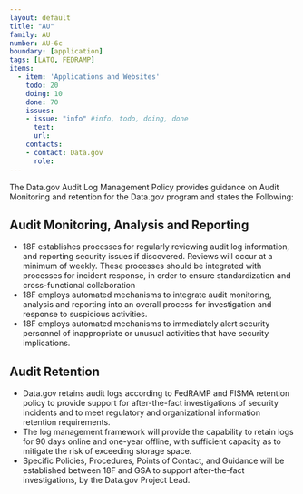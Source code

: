 ```yaml
---
layout: default
title: "AU"
family: AU
number: AU-6c
boundary: [application]
tags: [LATO, FEDRAMP]
items:
  - item: 'Applications and Websites'
    todo: 20
    doing: 10
    done: 70   
    issues:
    - issue: "info" #info, todo, doing, done
      text:
      url:
    contacts:
    - contact: Data.gov
      role:
---
```

The Data.gov Audit Log Management Policy provides guidance on Audit Monitoring and retention for the Data.gov program and states the Following:

## Audit Monitoring, Analysis and Reporting
* 18F establishes processes for regularly reviewing audit log information, and reporting security issues if discovered. Reviews will occur at a minimum of weekly. These processes should be integrated with processes for incident response, in order to ensure standardization and cross-functional collaboration
* 18F employs automated mechanisms to integrate audit monitoring, analysis and reporting into an overall process for investigation and response to suspicious activities.
* 18F employs automated mechanisms to immediately alert security personnel of inappropriate or unusual activities that have security implications.

## Audit Retention
* Data.gov retains audit logs according to FedRAMP and FISMA retention policy to provide support for after-the-fact investigations of security incidents and to meet regulatory and organizational information retention requirements.
* The log management framework will provide the capability to retain logs for 90 days online and one-year offline, with sufficient capacity as to mitigate the risk of exceeding storage space.
* Specific Policies, Procedures, Points of Contact, and Guidance will be established between 18F and GSA to support after-the-fact investigations, by the Data.gov Project Lead.
